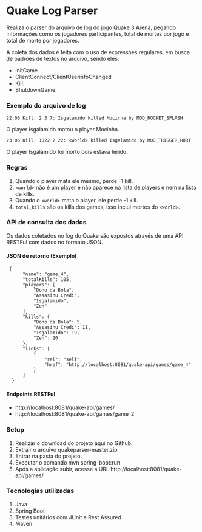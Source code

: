 # Quake Log Parser
  
  Realiza o parser do arquivo de log do jogo Quake 3 Arena, pegando informações como os jogadores participantes, total de mortes por jogo e total de morte por jogadores.
  
  A coleta dos dados é feita com o uso de expressões regulares, em busca de padrões de textos no arquivo, sendo eles:
   - InitGame
   - ClientConnect/ClientUserinfoChanged
   - Kill:
   - ShutdownGame:
  
  ### Exemplo do arquivo de log
    22:06 Kill: 2 3 7: Isgalamido killed Mocinha by MOD_ROCKET_SPLASH
  O player Isgalamido matou o player Mocinha.  
    
    23:06 Kill: 1022 2 22: <world> killed Isgalamido by MOD_TRIGGER_HURT
  O player Isgalamido foi morto pois estava ferido.
  
  ### Regras
  1. Quando o player mata ele mesmo, perde -1 kill.  
  2. `<world>` não é um player e não aparece na lista de players e nem na lista de kills.
  3. Quando o `<world>` mata o player, ele perde -1 kill.
  4. `total_kills` são os kills dos games, isso inclui mortes do `<world>`.  
  
  ### API de consulta dos dados
  Os dados coletados no log do Quake são expostos através de uma API RESTFul com dados no formato JSON.  
  
  #### JSON de retorno (Exemplo)
  ```
   {
        "name": "game_4",
        "totalKills": 105,
        "players": [
            "Dono da Bola",
            "Assasinu Credi",
            "Isgalamido",
            "Zeh"
        ],
        "kills": {
            "Dono da Bola": 5,
            "Assasinu Credi": 11,
            "Isgalamido": 19,
            "Zeh": 20
        },
        "links": [
            {
                "rel": "self",
                "href": "http://localhost:8081/quake-api/games/game_4"
            }
        ]
    }
  ```
  
  #### Endpoints RESTFul
   - http://localhost:8081/quake-api/games/
   - http://localhost:8081/quake-api/games/game_2
   
  ### Setup
  1. Realizar o download do projeto aqui no Github.
  2. Extrair o arquivo quakeparser-master.zip
  3. Entrar na pasta do projeto.
  4. Executar o comando mvn spring-boot:run
  5. Após a aplicação subir, acesse a URL http://localhost:8081/quake-api/games/
  
  ### Tecnologias utilizadas
  1. Java
  2. Spring Boot
  3. Testes unitários com JUnit e Rest Assured
  4. Maven
